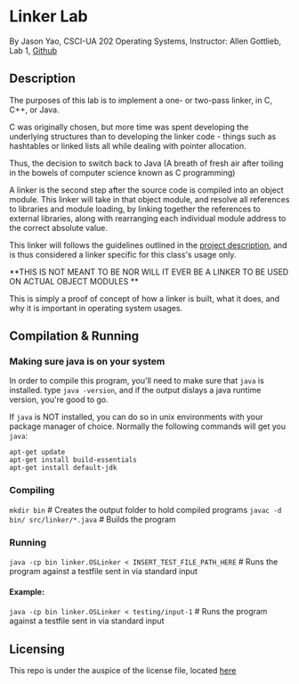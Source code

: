 # Linker Lab
By Jason Yao, CSCI-UA 202 Operating Systems, Instructor: Allen Gottlieb, Lab 1,
[Github](https://www.github.com/JasonYao/Operating-Systems-Linker-Lab)

## Description

The purposes of this lab is to implement a one- or two-pass linker, in C, C++, or Java.

C was originally chosen, but more time was spent developing the underlying structures than to
developing the linker code - things such as hashtables or linked lists all while dealing with
pointer allocation.

Thus, the decision to switch back to Java (A breath of fresh air after toiling in the bowels of
computer science known as C programming)

A linker is the second step after the source code is compiled into an object module.
This linker will take in that object module, and resolve all references to libraries and module loading,
by linking together the references to external libraries, along with rearranging each
individual module address to the correct absolute value.

This linker will follows the guidelines outlined in the [project description](lab1.pdf),
and is thus considered a linker specific for this class's usage only.

**THIS IS NOT MEANT TO BE NOR WILL IT EVER BE A LINKER TO BE USED ON ACTUAL OBJECT MODULES **

This is simply a proof of concept of how a linker is built, what it does, and why it is important in operating system usages.

## Compilation & Running

### Making sure java is on your system

In order to compile this program, you'll need to make sure that `java` is installed.
type `java -version`, and if the output dislays a java runtime version, you're good to go.

If `java` is NOT installed, you can do so in unix environments with your package manager of choice.
Normally the following commands will get you `java`:

```
apt-get update
apt-get install build-essentials
apt-get install default-jdk
```

### Compiling
`mkdir bin` # Creates the output folder to hold compiled programs
`javac -d bin/ src/linker/*.java` # Builds the program

### Running
`java -cp bin linker.OSLinker < INSERT_TEST_FILE_PATH_HERE` # Runs the program against a testfile sent in via standard input

#### Example:

`java -cp bin linker.OSLinker < testing/input-1` # Runs the program against a testfile sent in via standard input

## Licensing
This repo is under the auspice of the license file, located [here](LICENSE.md)
